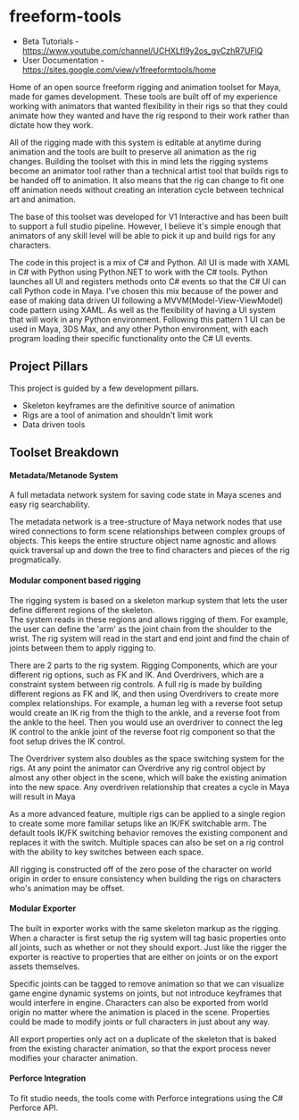 # freeform-tools
- Beta Tutorials - https://www.youtube.com/channel/UCHXLfl9y2os_gvCzhR7UFlQ
- User Documentation - https://sites.google.com/view/v1freeformtools/home

Home of an open source freeform rigging and animation toolset for Maya, made for games development.  These tools are built 
off of my experience working with animators that wanted flexibility in their rigs so that they could animate how they wanted
and have the rig respond to their work rather than dictate how they work.

All of the rigging made with this system is editable at anytime during animation and the tools are built to preserve
all animation as the rig changes.  Building the toolset with this in mind lets the rigging systems become an animator tool
rather than a technical artist tool that builds rigs to be handed off to animation.  It also means that the rig can change to 
fit one off animation needs without creating an interation cycle between technical art and animation.

The base of this toolset was developed for V1 Interactive and has been built to support a full studio pipeline.  However,
I believe it's simple enough that animators of any skill level will be able to pick it up and build rigs for any characters.


The code in this project is a mix of C# and Python.  All UI is made with XAML in C# with Python using Python.NET to work with the C#
tools.  Python launches all UI and registers methods onto C# events so that the C# UI can call Python code in Maya.
I've chosen this mix because of the power and ease of making data driven UI following a MVVM(Model-View-ViewModel) code pattern using XAML.
As well as the flexibility of having a UI system that will work in any Python environment.  Following this pattern 1 UI can be
used in Maya, 3DS Max, and any other Python environment, with each program loading their specific functionality onto the C# UI events.



## Project Pillars

This project is guided by a few development pillars.

- Skeleton keyframes are the definitive source of animation
- Rigs are a tool of animation and shouldn't limit work
- Data driven tools



## Toolset Breakdown

#### Metadata/Metanode System 
A full metadata network system for saving code state in Maya scenes and easy rig searchability.

The metadata network is a tree-structure of Maya network nodes that use wired connections to form scene relationships
between complex groups of objects.  This keeps the entire structure object name agnostic and allows quick traversal up
and down the tree to find characters and pieces of the rig progmatically.


#### Modular component based rigging
The rigging system is based on a skeleton markup system that lets the user define different regions of the skeleton.  
The system reads in these regions and allows rigging of them.  For example, the user can define the 'arm' as the joint
chain from the shoulder to the wrist.  The rig system will read in the start and end joint and find the chain of joints
between them to apply rigging to.

There are 2 parts to the rig system.  Rigging Components, which are your different rig options, such as FK and IK.  And
Overdrivers, which are a constraint system between rig controls.  A full rig is made by building different regions as FK
and IK, and then using Overdrivers to create more complex relationships.
For example, a human leg with a reverse foot setup would create an IK rig from the thigh to the ankle, and a reverse foot 
from the ankle to the heel.  Then you would use an overdriver to connect the leg IK control to the ankle joint of the reverse
foot rig component so that the foot setup drives the IK control.

The Overdriver system also doubles as the space switching system for the rigs.  At any point the animator can Overdrive any
rig control object by almost any other object in the scene, which will bake the existing animation into the new space.
Any overdriven relationship that creates a cycle in Maya will result in Maya

As a more advanced feature, multiple rigs can be applied to a single region to create some more familiar setups like an
IK/FK switchable arm.  The default tools IK/FK switching behavior removes the existing component and replaces it with the switch.
Multiple spaces can also be set on a rig control with the ability to key switches between each space.

All rigging is constructed off of the zero pose of the character on world origin in order to ensure consistency when
building the rigs on characters who's animation may be offset.


#### Modular Exporter
The built in exporter works with the same skeleton markup as the rigging.  When a character is first setup the rig system
will tag basic properties onto all joints, such as whether or not they should export.  Just like the rigger the exporter is
reactive to properties that are either on joints or on the export assets themselves.  

Specific joints can be tagged to remove animation so that we can visualize game engine dynamic systems on joints, but not 
introduce keyframes that would interfere in engine.  Characters can also be exported from world origin no matter where the 
animation is placed in the scene.  Properties could be made to modify joints or full characters in just about any way.

All export properties only act on a duplicate of the skeleton that is baked from the existing character animation, so that
the export process never modifies your character animation.


#### Perforce Integration
To fit studio needs, the tools come with Perforce integrations using the C# Perforce API.
